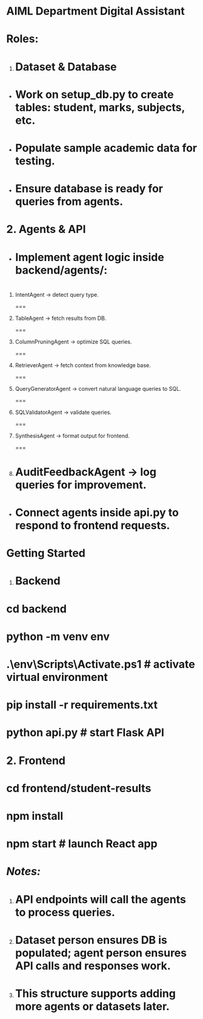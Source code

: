 # AIML Department Digital Assistant

# 

# Roles:

1. # Dataset \& Database

# 

* # Work on setup\_db.py to create tables: student, marks, subjects, etc.

# 

* # Populate sample academic data for testing.

# 

* # Ensure database is ready for queries from agents.

# 

# 2\. Agents \& API

# 

* # Implement agent logic inside backend/agents/:

# 

1. IntentAgent → detect query type.
   
   ===
2. TableAgent → fetch results from DB.
   
   ===
3. ColumnPruningAgent → optimize SQL queries.
   
   ===
4. RetrieverAgent → fetch context from knowledge base.
   
   ===
5. QueryGeneratorAgent → convert natural language queries to SQL.
   
   ===
6. SQLValidatorAgent → validate queries.
   
   ===
7. SynthesisAgent → format output for frontend.
   
   ===
8. # AuditFeedbackAgent → log queries for improvement.

# 

* # Connect agents inside api.py to respond to frontend requests.

# 

# **Getting Started**

1. # Backend

# cd backend

# python -m venv env

# .\\env\\Scripts\\Activate.ps1  # activate virtual environment

# pip install -r requirements.txt

# python api.py  # start Flask API

# 

# 2\. Frontend

# cd frontend/student-results

# npm install

# npm start  # launch React app

# 

# *Notes:*

1. # API endpoints will call the agents to process queries.
2. # Dataset person ensures DB is populated; agent person ensures API calls and responses work.
3. # This structure supports adding more agents or datasets later.
